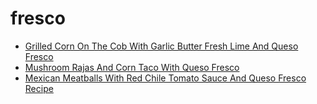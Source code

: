 # fresco

 * [Grilled Corn On The Cob With Garlic Butter Fresh Lime And Queso Fresco](index/g/grilled-corn-on-the-cob-with-garlic-butter-fresh-lime-and-queso-fresco-234840.json)
 * [Mushroom Rajas And Corn Taco With Queso Fresco](index/m/mushroom-rajas-and-corn-taco-with-queso-fresco-358750.json)
 * [Mexican Meatballs With Red Chile Tomato Sauce And Queso Fresco Recipe](index/m/mexican-meatballs-with-red-chile-tomato-sauce-and-queso-fresco-recipe.json)
